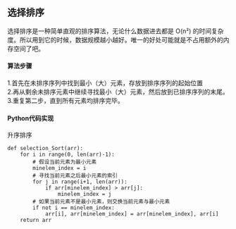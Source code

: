 ## 选择排序
选择排序是一种简单直观的排序算法，无论什么数据进去都是 O(n²) 的时间复杂度。所以用到它的时候，数据规模越小越好。唯一的好处可能就是不占用额外的内存空间了吧。

#### 算法步骤
1.首先在未排序序列中找到最小（大）元素，存放到排序序列的起始位置  
2.再从剩余未排序元素中继续寻找最小（大）元素，然后放到已排序序列的末尾。  
3.重复第二步，直到所有元素均排序完毕。

#### Python代码实现
升序排序
```
def selection_Sort(arr):
    for i in range(0, len(arr)-1):
        # 假设当前元素为最小元素
        minelem_index = i
        # 寻找当前元素之后最小元素的索引
        for j in range(i+1, len(arr)):
            if arr[minelem_index] > arr[j]:
                minelem_index = j
        # 如果当前元素不是最小元素，则交换当前元素与最小元素
        if not i == minelem_index:
            arr[i], arr[minelem_index] = arr[minelem_index], arr[i]
    return arr
```